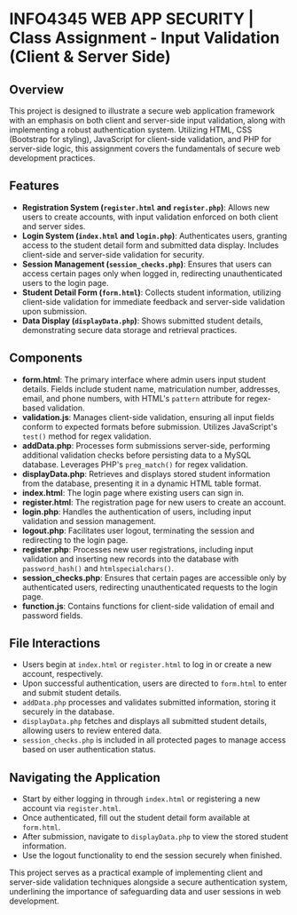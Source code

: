 # INFO4345 WEB APP SECURITY | Class Assignment - Input Validation (Client & Server Side)

## Overview
This project is designed to illustrate a secure web application framework with an emphasis on both client and server-side input validation, along with implementing a robust authentication system. Utilizing HTML, CSS (Bootstrap for styling), JavaScript for client-side validation, and PHP for server-side logic, this assignment covers the fundamentals of secure web development practices.

## Features
- **Registration System (`register.html` and `register.php`)**: Allows new users to create accounts, with input validation enforced on both client and server sides.
- **Login System (`index.html` and `login.php`)**: Authenticates users, granting access to the student detail form and submitted data display. Includes client-side and server-side validation for security.
- **Session Management (`session_checks.php`)**: Ensures that users can access certain pages only when logged in, redirecting unauthenticated users to the login page.
- **Student Detail Form (`form.html`)**: Collects student information, utilizing client-side validation for immediate feedback and server-side validation upon submission.
- **Data Display (`displayData.php`)**: Shows submitted student details, demonstrating secure data storage and retrieval practices.

## Components
- **form.html**: The primary interface where admin users input student details. Fields include student name, matriculation number, addresses, email, and phone numbers, with HTML's `pattern` attribute for regex-based validation.
- **validation.js**: Manages client-side validation, ensuring all input fields conform to expected formats before submission. Utilizes JavaScript's `test()` method for regex validation.
- **addData.php**: Processes form submissions server-side, performing additional validation checks before persisting data to a MySQL database. Leverages PHP's `preg_match()` for regex validation.
- **displayData.php**: Retrieves and displays stored student information from the database, presenting it in a dynamic HTML table format.
- **index.html**: The login page where existing users can sign in.
- **register.html**: The registration page for new users to create an account.
- **login.php**: Handles the authentication of users, including input validation and session management.
- **logout.php**: Facilitates user logout, terminating the session and redirecting to the login page.
- **register.php**: Processes new user registrations, including input validation and inserting new records into the database with `password_hash()` and `htmlspecialchars()`.
- **session_checks.php**: Ensures that certain pages are accessible only by authenticated users, redirecting unauthenticated requests to the login page.
- **function.js**: Contains functions for client-side validation of email and password fields.

## File Interactions
- Users begin at `index.html` or `register.html` to log in or create a new account, respectively.
- Upon successful authentication, users are directed to `form.html` to enter and submit student details.
- `addData.php` processes and validates submitted information, storing it securely in the database.
- `displayData.php` fetches and displays all submitted student details, allowing users to review entered data.
- `session_checks.php` is included in all protected pages to manage access based on user authentication status.

## Navigating the Application
- Start by either logging in through `index.html` or registering a new account via `register.html`.
- Once authenticated, fill out the student detail form available at `form.html`.
- After submission, navigate to `displayData.php` to view the stored student information.
- Use the logout functionality to end the session securely when finished.

This project serves as a practical example of implementing client and server-side validation techniques alongside a secure authentication system, underlining the importance of safeguarding data and user sessions in web development.

